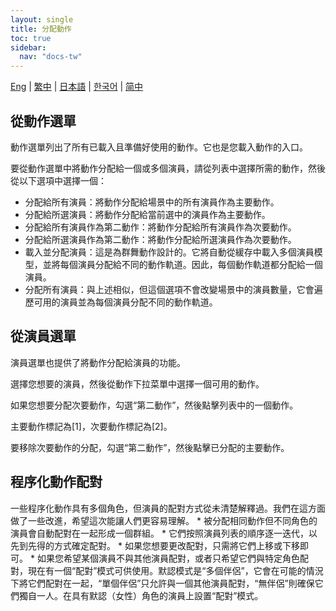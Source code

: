 ```yaml
---
layout: single
title: 分配動作
toc: true
sidebar:
  nav: "docs-tw"
---
```

[Eng](/dancexr/features/assign_motion) | [繁中](/tw/dancexr/features/assign_motion) | [日本語](/jp/dancexr/features/assign_motion) | [한국어](/kr/dancexr/features/assign_motion) | [简中](/zh/dancexr/features/assign_motion)


## 從動作選單
動作選單列出了所有已載入且準備好使用的動作。它也是您載入動作的入口。

要從動作選單中將動作分配給一個或多個演員，請從列表中選擇所需的動作，然後從以下選項中選擇一個：
* 分配給所有演員：將動作分配給場景中的所有演員作為主要動作。
* 分配給所選演員：將動作分配給當前選中的演員作為主要動作。
* 分配給所有演員作為第二動作：將動作分配給所有演員作為次要動作。
* 分配給所選演員作為第二動作：將動作分配給所選演員作為次要動作。
* 載入並分配演員：這是為群舞動作設計的。它將自動從緩存中載入多個演員模型，並將每個演員分配給不同的動作軌道。因此，每個動作軌道都分配給一個演員。
* 分配所有演員：與上述相似，但這個選項不會改變場景中的演員數量，它會遍歷可用的演員並為每個演員分配不同的動作軌道。


## 從演員選單
演員選單也提供了將動作分配給演員的功能。

選擇您想要的演員，然後從動作下拉菜單中選擇一個可用的動作。

如果您想要分配次要動作，勾選“第二動作”，然後點擊列表中的一個動作。

主要動作標記為[1]，次要動作標記為[2]。

要移除次要動作的分配，勾選“第二動作”，然後點擊已分配的主要動作。


## 程序化動作配對
一些程序化動作具有多個角色，但演員的配對方式從未清楚解釋過。我們在這方面做了一些改進，希望這次能讓人們更容易理解。
    * 被分配相同動作但不同角色的演員會自動配對在一起形成一個群組。
    * 它們按照演員列表的順序逐一迭代，以先到先得的方式確定配對。
    * 如果您想要更改配對，只需將它們上移或下移即可。
    * 如果您希望某個演員不與其他演員配對，或者只希望它們與特定角色配對，現在有一個“配對”模式可供使用。默認模式是“多個伴侶”，它會在可能的情況下將它們配對在一起，“單個伴侶”只允許與一個其他演員配對，“無伴侶”則確保它們獨自一人。在具有默認（女性）角色的演員上設置“配對”模式。